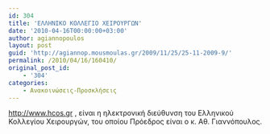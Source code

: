 ```yaml
---
id: 304
title: 'ΕΛΛΗΝΙΚΟ ΚΟΛΛΕΓΙΟ ΧΕΙΡΟΥΡΓΩΝ'
date: '2010-04-16T00:00:00+03:00'
author: agiannopoulos
layout: post
guid: 'http://agiannop.mousmoulas.gr/2009/11/25/25-11-2009-9/'
permalink: /2010/04/16/160410/
original_post_id:
    - '304'
categories:
    - Ανακοινώσεις-Προσκλήσεις
---
```


<http://www.hcos.gr> , είναι η ηλεκτρονική διεύθυνση του Ελληνικού Κολλεγίου Χειρουργών, του οποίου Πρόεδρος είναι ο κ. Αθ. Γιαννόπουλος.